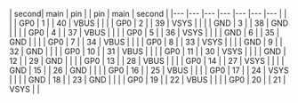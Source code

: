 | second| main |  pin 	|   	| pin  	| main | second |
|---	|---	|---	|---	|---	|---	|---	|     |
|   	| GP0  	| 1  	|   	| 40 	| VBUS  	|    	|
|   	| GP0  	| 2  	|   	| 39 	| VSYS  	|    	|
|   	| GND 	| 3  	|   	| 38 	| GND   	|    	|
|   	| GP0  	| 4  	|   	| 37	| VBUS  	|    	|
|   	| GP0  	| 5  	|   	| 36 	| VSYS  	|    	|
|   	| GND 	| 6 	|   	| 35  | GND   	|    	|
|   	| GP0  	| 7 	|   	| 34  | VBUS  	|    	|
|   	| GP0  	| 8   |   	| 33 	| VSYS  	|    	|
|   	| GND 	| 9 	|   	| 32 	| GND   	|    	|
|   	| GP0  	| 10 	|   	| 31	| VBUS  	|    	|
|   	| GP0  	| 11	|   	| 30  | VSYS  	|    	|
|   	| GND 	| 12	|   	| 29 	| GND   	|    	|
|   	| GP0  	| 13 	|   	| 28  | VBUS  	|    	|
|   	| GP0  	| 14 	|   	| 27  | VSYS  	|    	|
|   	| GND 	| 15	|   	| 26  | GND   	|    	|
|   	| GP0  	| 16	|   	| 25  | VBUS  	|    	|
|   	| GP0  	| 17	|   	| 24  | VSYS  	|    	|
|   	| GND 	| 18	|   	| 23  | GND   	|    	|
|   	| GP0  	| 19 	|   	| 22  | VBUS  	|    	|
|   	| GP0  	| 20 	|   	| 21	| VSYS  	|    	|
